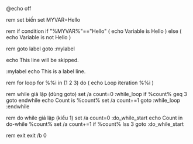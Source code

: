 @echo off

rem set biến
set MYVAR=Hello

rem if condition
if "%MYVAR%"=="Hello" (
    echo Variable is Hello
) else (
    echo Variable is not Hello
)

rem goto label
goto :mylabel

echo This line will be skipped.

:mylabel
echo This is a label line.

rem for loop
for %%i in (1 2 3) do (
    echo Loop iteration %%i
)

rem while giả lập (dùng goto)
set /a count=0
:while_loop
if %count% geq 3 goto endwhile
echo Count is %count%
set /a count+=1
goto :while_loop
:endwhile

rem do while giả lập (kiểu 1)
set /a count=0
:do_while_start
echo Count in do-while %count%
set /a count+=1
if %count% lss 3 goto :do_while_start

rem exit
exit /b 0
